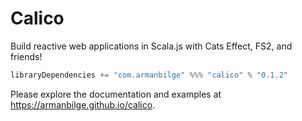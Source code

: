 # Calico

Build reactive web applications in Scala.js with Cats Effect, FS2, and friends!

```scala
libraryDependencies += "com.armanbilge" %%% "calico" % "0.1.2"
```

Please explore the documentation and examples at https://armanbilge.github.io/calico.
